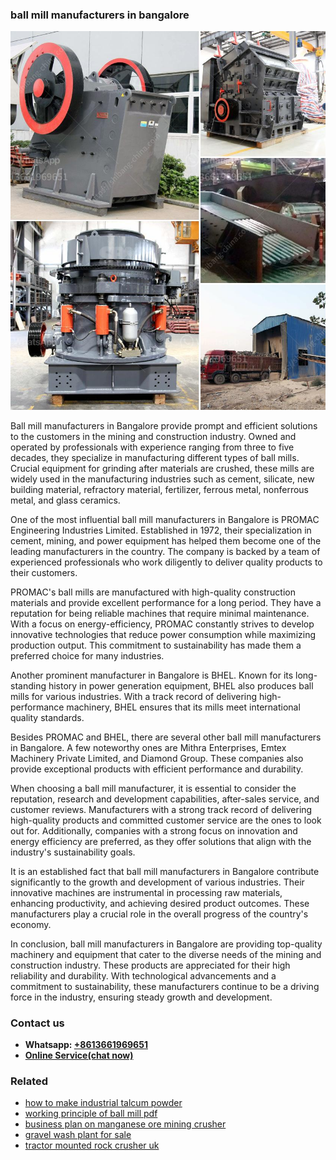 <h3>ball mill manufacturers in bangalore</h3><img src='1706755416.jpg' alt=''><p>Ball mill manufacturers in Bangalore provide prompt and efficient solutions to the customers in the mining and construction industry. Owned and operated by professionals with experience ranging from three to five decades, they specialize in manufacturing different types of ball mills. Crucial equipment for grinding after materials are crushed, these mills are widely used in the manufacturing industries such as cement, silicate, new building material, refractory material, fertilizer, ferrous metal, nonferrous metal, and glass ceramics.</p><p>One of the most influential ball mill manufacturers in Bangalore is PROMAC Engineering Industries Limited. Established in 1972, their specialization in cement, mining, and power equipment has helped them become one of the leading manufacturers in the country. The company is backed by a team of experienced professionals who work diligently to deliver quality products to their customers.</p><p>PROMAC's ball mills are manufactured with high-quality construction materials and provide excellent performance for a long period. They have a reputation for being reliable machines that require minimal maintenance. With a focus on energy-efficiency, PROMAC constantly strives to develop innovative technologies that reduce power consumption while maximizing production output. This commitment to sustainability has made them a preferred choice for many industries.</p><p>Another prominent manufacturer in Bangalore is BHEL. Known for its long-standing history in power generation equipment, BHEL also produces ball mills for various industries. With a track record of delivering high-performance machinery, BHEL ensures that its mills meet international quality standards.</p><p>Besides PROMAC and BHEL, there are several other ball mill manufacturers in Bangalore. A few noteworthy ones are Mithra Enterprises, Emtex Machinery Private Limited, and Diamond Group. These companies also provide exceptional products with efficient performance and durability.</p><p>When choosing a ball mill manufacturer, it is essential to consider the reputation, research and development capabilities, after-sales service, and customer reviews. Manufacturers with a strong track record of delivering high-quality products and committed customer service are the ones to look out for. Additionally, companies with a strong focus on innovation and energy efficiency are preferred, as they offer solutions that align with the industry's sustainability goals.</p><p>It is an established fact that ball mill manufacturers in Bangalore contribute significantly to the growth and development of various industries. Their innovative machines are instrumental in processing raw materials, enhancing productivity, and achieving desired product outcomes. These manufacturers play a crucial role in the overall progress of the country's economy.</p><p>In conclusion, ball mill manufacturers in Bangalore are providing top-quality machinery and equipment that cater to the diverse needs of the mining and construction industry. These products are appreciated for their high reliability and durability. With technological advancements and a commitment to sustainability, these manufacturers continue to be a driving force in the industry, ensuring steady growth and development.</p><h3>Contact us</h3><ul><li><strong>Whatsapp:&nbsp;<a href="https://wa.me/8613661969651">+8613661969651</a></strong></li><li><a href="https://swt.shibang-china.com/?git&amp;zhl&amp;ball mill manufacturers in bangalore"><strong>Online Service(chat now)</strong></a></li></ul><h3>Related</h3><ul><li><a href='how to make industrial talcum powder.md'>how to make industrial talcum powder</a></li><li><a href='working principle of ball mill pdf.md'>working principle of ball mill pdf</a></li><li><a href='business plan on manganese ore mining crusher.md'>business plan on manganese ore mining crusher</a></li><li><a href='gravel wash plant for sale.md'>gravel wash plant for sale</a></li><li><a href='tractor mounted rock crusher uk.md'>tractor mounted rock crusher uk</a></li></ul>
